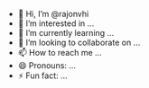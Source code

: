 - 👋 Hi, I’m @rajonvhi
- 👀 I’m interested in ...
- 🌱 I’m currently learning ...
- 💞️ I’m looking to collaborate on ...
- 📫 How to reach me ...
- 😄 Pronouns: ...
- ⚡ Fun fact: ...

<!---
rajonvhi/rajonvhi is a ✨ special ✨ repository because its `README.md` (this file) appears on your GitHub profile.
You can click the Preview link to take a look at your changes.
--->
